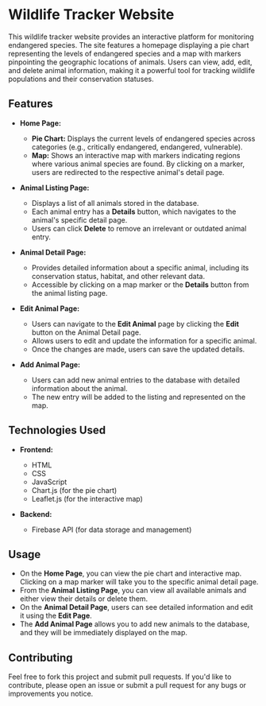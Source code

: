 # Wildlife Tracker Website

This wildlife tracker website provides an interactive platform for monitoring endangered species. The site features a homepage displaying a pie chart representing the levels of endangered species and a map with markers pinpointing the geographic locations of animals. Users can view, add, edit, and delete animal information, making it a powerful tool for tracking wildlife populations and their conservation statuses.

## Features

- **Home Page:**
  - **Pie Chart:** Displays the current levels of endangered species across categories (e.g., critically endangered, endangered, vulnerable).
  - **Map:** Shows an interactive map with markers indicating regions where various animal species are found. By clicking on a marker, users are redirected to the respective animal's detail page.

- **Animal Listing Page:**
  - Displays a list of all animals stored in the database.
  - Each animal entry has a **Details** button, which navigates to the animal's specific detail page.
  - Users can click **Delete** to remove an irrelevant or outdated animal entry.

- **Animal Detail Page:**
  - Provides detailed information about a specific animal, including its conservation status, habitat, and other relevant data.
  - Accessible by clicking on a map marker or the **Details** button from the animal listing page.

- **Edit Animal Page:**
  - Users can navigate to the **Edit Animal** page by clicking the **Edit** button on the Animal Detail page.
  - Allows users to edit and update the information for a specific animal. 
  - Once the changes are made, users can save the updated details.

- **Add Animal Page:**
  - Users can add new animal entries to the database with detailed information about the animal.
  - The new entry will be added to the listing and represented on the map.

## Technologies Used

- **Frontend:**
  - HTML
  - CSS
  - JavaScript
  - Chart.js (for the pie chart)
  - Leaflet.js (for the interactive map)

- **Backend:**
  - Firebase API (for data storage and management)

## Usage

- On the **Home Page**, you can view the pie chart and interactive map. Clicking on a map marker will take you to the specific animal detail page.
- From the **Animal Listing Page**, you can view all available animals and either view their details or delete them.
- On the **Animal Detail Page**, users can see detailed information and edit it using the **Edit Page**.
- The **Add Animal Page** allows you to add new animals to the database, and they will be immediately displayed on the map.

## Contributing

Feel free to fork this project and submit pull requests. If you'd like to contribute, please open an issue or submit a pull request for any bugs or improvements you notice.
